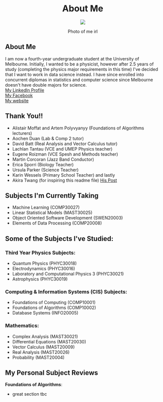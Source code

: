 <h1 align="center">About Me</h1>

<p align = "center">  
  <img src = "https://user-images.githubusercontent.com/99328686/153312158-ae5a89b9-f193-4a2b-91a2-d42b21bd3ba9.jpg">
</p>
<p align = "center">
 Photo of me irl
</p>

## About Me  

I am now a fourth-year undergraduate student at the University of Melbourne. Initially, I wanted to be a physicist, however after 2.5 years of study (completing the physics major requirements in this time) I've decided that I want to work in data science instead. I have since enrolled into concurrent diplomas in statistics and computer science since Melbourne doesn't have double majors for science.   
[My LinkedIn Profile](www.linkedin.com/in/xanderbritz)  
[My Facebook](https://www.facebook.com/profile.php?id=100011710417222)  
[My website](https://github.com/xanderbritz/xanderbritz.github.io)  

## Thank You!!
- Alistair Moffat and Artem Polyvyanyy (Foundations of Algorithms lecturers)
- Aochen Duan (Lab & Comp 2 tutor)
- David Batt (Real Analysis and Vector Calculus tutor)
- Lachlan Tantau (VCE and UMEP Physics teacher)
- Eugene Roizman (VCE Spesh and Methods teacher)
- Martin Corcoran (Jazz Band Conductor) 
- Erica Sporri (Biology Teacher)
- Ursula Parker (Science Teacher) 
- Karin Wessels (Primary School Teacher) 
and lastly
- Akira Twang (for inspiring this readme file) [His Post](https://github.com/akiratwang/UniMelb-Data-Science-Information/blob/main/README.md)

## Subjects I'm Currently Taking
- Machine Learning (COMP30027)
- Linear Statistical Models (MAST30025)
- Object Oriented Software Development (SWEN20003)
- Elements of Data Processing (COMP20008)

## Some of the Subjects I've Studied:
### Third Year Physics Subjects:
- Quantum Physics (PHYC30018)
- Electrodynamics (PHYC30016)
- Laboratory and Computational Physics 3 (PHYC30021)
- Astrophysics (PHYC30019)

### Computing & Information Systems (CIS) Subjects:
- Foundations of Computing (COMP10001)
- Foundations of Algorithms (COMP10002)
- Database Systems (INFO20005)

### Mathematics:
- Complex Analysis (MAST30021)
- Differential Equations (MAST20030)
- Vector Calculus (MAST20009)
- Real Analysis (MAST20026)
- Probability (MAST20004)

## My Personal Subject Reviews 

**Foundations of Algorithms**:  
- great
section tbc

